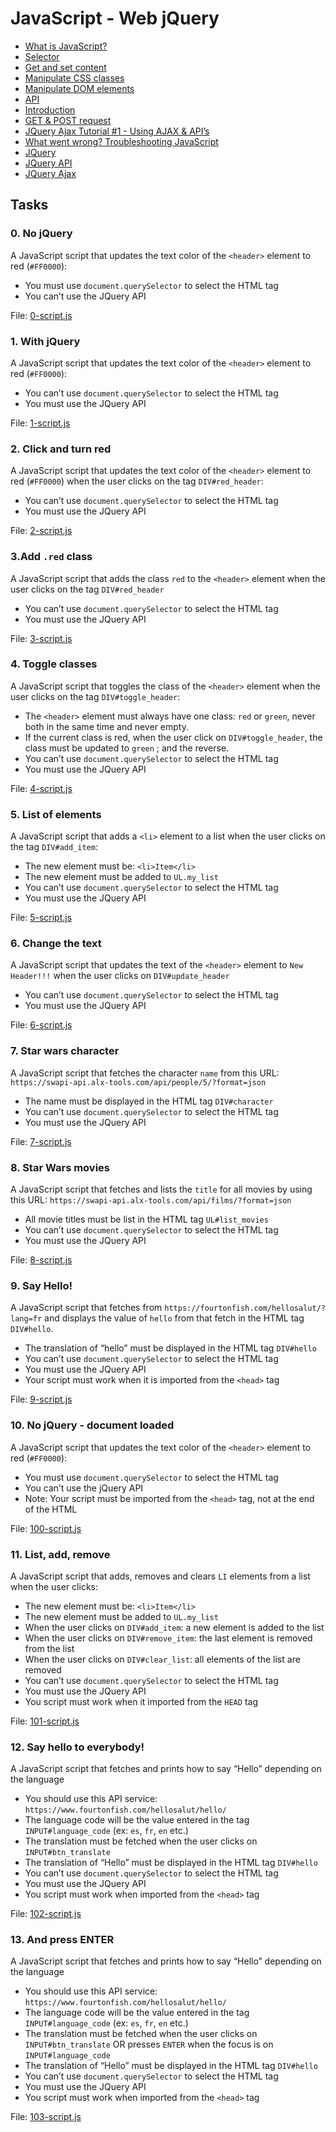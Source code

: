 # JavaScript - Web jQuery
* [What is JavaScript?](https://developer.mozilla.org/en-US/docs/Learn/JavaScript/First_steps/What_is_JavaScript)
* [Selector](https://jquery-tutorial.net/selectors/using-elements-ids-and-classes/)
* [Get and set content](https://jquery-tutorial.net/dom-manipulation/getting-and-setting-content/)
* [Manipulate CSS classes](https://jquery-tutorial.net/dom-manipulation/getting-and-setting-css-classes/)
* [Manipulate DOM elements](https://jquery-tutorial.net/dom-manipulation/the-append-and-prepend-methods/)
* [API](https://oscarotero.com/jquery/)
* [Introduction](https://jquery-tutorial.net/ajax/introduction/)
* [GET & POST request](https://jquery-tutorial.net/ajax/the-get-and-post-methods/)
* [JQuery Ajax Tutorial #1 - Using AJAX & API’s](https://www.youtube.com/watch?v=fEYx8dQr_cQ)
* [What went wrong? Troubleshooting JavaScript](https://developer.mozilla.org/en-US/docs/Learn/JavaScript/First_steps/What_went_wrong)
* [JQuery](https://jquery.com/)
* [JQuery API](https://api.jquery.com/)
* [JQuery Ajax](https://learn.jquery.com/ajax/)

## Tasks
### 0. No jQuery
A JavaScript script that updates the text color of the `<header>` element to red (`#FF0000`):
* You must use `document.querySelector` to select the HTML tag
* You can’t use the JQuery API

File: [0-script.js](./0-script.js)

### 1. With jQuery
A JavaScript script that updates the text color of the `<header>` element to red (`#FF0000`):
* You can’t use `document.querySelector` to select the HTML tag
* You must use the JQuery API

File: [1-script.js](./1-script.js)

### 2. Click and turn red
A JavaScript script that updates the text color of the `<header>` element to red (`#FF0000`) when the user clicks on the tag `DIV#red_header`:
* You can’t use `document.querySelector` to select the HTML tag
* You must use the JQuery API

File: [2-script.js](./2-script.js)

### 3.Add `.red` class
A JavaScript script that adds the class `red` to the `<header>` element when the user clicks on the tag `DIV#red_header`
* You can’t use `document.querySelector` to select the HTML tag
* You must use the JQuery API

File: [3-script.js](./3-script.js)

### 4. Toggle classes
A JavaScript script that toggles the class of the `<header>` element when the user clicks on the tag `DIV#toggle_header`:
* The `<header>` element must always have one class: `red` or `green`, never both in the same time and never empty.
* If the current class is red, when the user click on `DIV#toggle_header`, the class must be updated to `green` ; and the reverse.
* You can’t use `document.querySelector` to select the HTML tag
* You must use the JQuery API

File: [4-script.js](./4-script.js)

### 5. List of elements
A JavaScript script that adds a	`<li>` element to a list when the user clicks on the tag `DIV#add_item`:
* The new element must be: `<li>Item</li>`
* The new element must be added to `UL.my_list`
* You can’t use `document.querySelector` to select the HTML tag
* You must use the JQuery API

File: [5-script.js](./5-script.js)

### 6. Change the text
A JavaScript script that updates the text of the `<header>` element to `New Header!!!` when the user clicks on `DIV#update_header`
* You can’t use `document.querySelector` to select the HTML tag
* You must use the JQuery API

File: [6-script.js](./6-script.js)

### 7. Star wars character
A JavaScript script that fetches the character `name` from this URL: `https://swapi-api.alx-tools.com/api/people/5/?format=json`
* The name must be displayed in the HTML tag `DIV#character`
* You can’t use `document.querySelector` to select the HTML tag
* You must use the JQuery API

File: [7-script.js](./7-script.js)

### 8. Star Wars movies
A JavaScript script that fetches and lists the `title` for all movies by using this URL: `https://swapi-api.alx-tools.com/api/films/?format=json`
* All movie titles must be list in the HTML tag `UL#list_movies`
* You can’t use `document.querySelector` to select the HTML tag
* You must use the JQuery API

File: [8-script.js](./8-script.js)

### 9. Say Hello!
A JavaScript script that fetches from `https://fourtonfish.com/hellosalut/?lang=fr` and displays the value of `hello` from that fetch in the HTML tag `DIV#hello`.
* The translation of “hello” must be displayed in the HTML tag `DIV#hello`
* You can’t use `document.querySelector` to select the HTML tag
* You must use the JQuery API
* Your script must work when it is imported from the `<head>` tag

File: [9-script.js](./9-script.js)

### 10. No jQuery - document loaded
A JavaScript script that updates the text color of the `<header>` element to red (`#FF0000`):
* You must use `document.querySelector` to select the HTML tag
* You can’t use the jQuery API
* Note: Your script must be imported from the `<head>` tag, not at the end of the HTML

File: [100-script.js](./100-script.js)

### 11. List, add, remove
A JavaScript script that adds, removes and clears `LI` elements from a list when the user clicks:
* The new element must be: `<li>Item</li>`
* The new element must be added to `UL.my_list`
* When the user clicks on `DIV#add_item`: a new element is added to the list
* When the user clicks on `DIV#remove_item`: the last element is removed from the list
* When the user clicks on `DIV#clear_list`: all elements of the list are removed
* You can’t use `document.querySelector` to select the HTML tag
* You must use the JQuery API
* You script must work when it imported from the `HEAD` tag

File: [101-script.js](./101-script.js)

### 12. Say hello to everybody!
A JavaScript script that fetches and prints how to say “Hello” depending on the language
* You should use this API service: `https://www.fourtonfish.com/hellosalut/hello/`
* The language code will be the value entered in the tag `INPUT#language_code` (ex: `es`, `fr`, `en` etc.)
* The translation must be fetched when the user clicks on `INPUT#btn_translate`
* The translation of “Hello” must be displayed in the HTML tag `DIV#hello`
* You can’t use `document.querySelector` to select the HTML tag
* You must use the JQuery API
* You script must work when imported from the `<head>` tag

File: [102-script.js](./102-script.js)

### 13. And press ENTER
A JavaScript script that fetches and prints how to say “Hello” depending on the language
* You should use this API service: `https://www.fourtonfish.com/hellosalut/hello/`
* The language code will be the value entered in the tag `INPUT#language_code` (ex: `es`, `fr`, `en` etc.)
* The translation must be fetched when the user clicks on `INPUT#btn_translate` OR presses `ENTER` when the focus is on `INPUT#language_code`
* The translation of “Hello” must be displayed in the HTML tag `DIV#hello`
* You can’t use `document.querySelector` to select the HTML tag
* You must use the JQuery API
* You script must work when imported from the `<head>` tag

File: [103-script.js](./103-script.js)
